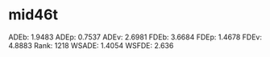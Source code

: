 # mid46t

ADEb: 1.9483
ADEp: 0.7537
ADEv: 2.6981
FDEb: 3.6684
FDEp: 1.4678
FDEv: 4.8883
Rank: 1218
WSADE: 1.4054
WSFDE: 2.636